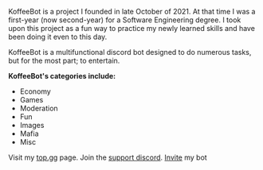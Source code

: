 KoffeeBot is a project I founded in late October of 2021. 
At that time I was a first-year (now second-year) for a Software Engineering degree. 
I took upon this project as a fun way to practice my newly learned skills and have been doing it even to this day.

KoffeeBot is a multifunctional discord bot designed to do numerous tasks, but for the most part; to entertain.

**KoffeeBot's categories include:**
- Economy
- Games
- Moderation
- Fun
- Images
- Mafia
- Misc

Visit my [top.gg](https://top.gg/bot/901223515242508309) page.
Join the [support discord](https://discord.gg/fa3j7fpbA6).
[Invite](https://top.gg/bot/901223515242508309?s=0210af7e1c4e5) my bot
